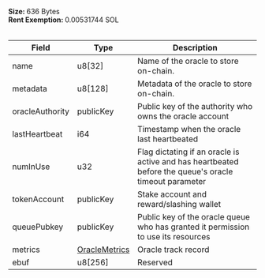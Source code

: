 <b>Size: </b>636 Bytes<br /><b>Rent Exemption: </b>0.00531744 SOL<br /><br />

| Field | Type | Description |
|--|--|--|
| name |  u8[32] | Name of the oracle to store on-chain. |
| metadata |  u8[128] | Metadata of the oracle to store on-chain. |
| oracleAuthority |  publicKey | Public key of the authority who owns the oracle account |
| lastHeartbeat |  i64 | Timestamp when the oracle last heartbeated |
| numInUse |  u32 | Flag dictating if an oracle is active and has heartbeated before the queue's oracle timeout parameter |
| tokenAccount |  publicKey | Stake account and reward/slashing wallet |
| queuePubkey |  publicKey | Public key of the oracle queue who has granted it permission to use its resources |
| metrics |  [OracleMetrics](/idl/types/OracleMetrics) | Oracle track record |
| ebuf |  u8[256] | Reserved |
